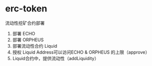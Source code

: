 # erc-token
流动性挖矿合约部署

1. 部署 ECHO
2. 部署 ORPHEUS
3. 部署流动性合约 Liquid
4. 授权 Liquid Address可以访问ECHO & ORPHEUS 的上限（approve）
5. Liquid合约中，提供流动性（addLiquidity）
